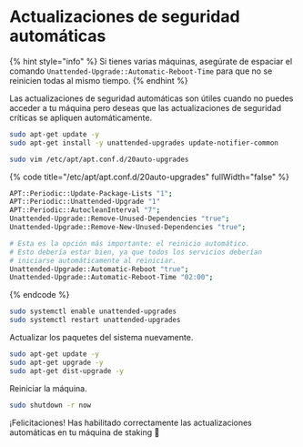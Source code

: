# Actualizaciones de seguridad automáticas

{% hint style="info" %}
Si tienes varias máquinas, asegúrate de espaciar el comando `Unattended-Upgrade::Automatic-Reboot-Time` para que no se reinicien todas al mismo tiempo.
{% endhint %}

Las actualizaciones de seguridad automáticas son útiles cuando no puedes acceder a tu máquina pero deseas que las actualizaciones de seguridad críticas se apliquen automáticamente.

```sh
sudo apt-get update -y
sudo apt-get install -y unattended-upgrades update-notifier-common

sudo vim /etc/apt/apt.conf.d/20auto-upgrades
```

{% code title="/etc/apt/apt.conf.d/20auto-upgrades" fullWidth="false" %}
```sh
APT::Periodic::Update-Package-Lists "1";
APT::Periodic::Unattended-Upgrade "1"
APT::Periodic::AutocleanInterval "7";
Unattended-Upgrade::Remove-Unused-Dependencies "true";
Unattended-Upgrade::Remove-New-Unused-Dependencies "true";

# Esta es la opción más importante: el reinicio automático.
# Esto debería estar bien, ya que todos los servicios deberían 
# iniciarse automáticamente al reiniciar.
Unattended-Upgrade::Automatic-Reboot "true";
Unattended-Upgrade::Automatic-Reboot-Time "02:00";
```
{% endcode %}

```bash
sudo systemctl enable unattended-upgrades
sudo systemctl restart unattended-upgrades
```

Actualizar los paquetes del sistema nuevamente.

```bash
sudo apt-get update -y
sudo apt-get upgrade -y
sudo apt-get dist-upgrade -y
```

Reiniciar la máquina.

```bash
sudo shutdown -r now
```

¡Felicitaciones! Has habilitado correctamente las actualizaciones automáticas en tu máquina de staking 🥳
